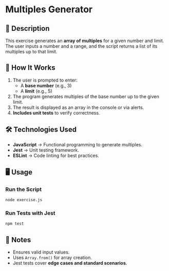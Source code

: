 # Multiples Generator

## 📌 Description
This exercise generates an **array of multiples** for a given number and limit. The user inputs a number and a range, and the script returns a list of its multiples up to that limit.

## 🚀 How It Works
1. The user is prompted to enter:
   - A **base number** (e.g., 3)
   - A **limit** (e.g., 5)
2. The program generates multiples of the base number up to the given limit.
3. The result is displayed as an array in the console or via alerts.
4. **Includes unit tests** to verify correctness.

## 🛠️ Technologies Used
- **JavaScript** → Functional programming to generate multiples.
- **Jest** → Unit testing framework.
- **ESLint** → Code linting for best practices.

## 🖥️ Usage
### **Run the Script**
```bash
node exercise.js
```
### **Run Tests with Jest**
```bash
npm test
```

## 📌 Notes
- Ensures valid input values.
- Uses `Array.from()` for array creation.
- Jest tests cover **edge cases and standard scenarios**.

